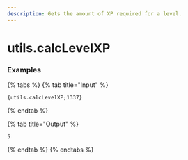 ```yaml
---
description: Gets the amount of XP required for a level.
---
```


# utils.calcLevelXP <number>

### Examples

{% tabs %}
{% tab title="Input" %}
```text
{utils.calcLevelXP;1337}
```
{% endtab %}

{% tab title="Output" %}
```text
5
```
{% endtab %}
{% endtabs %}